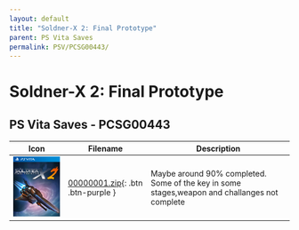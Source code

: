 ```yaml
---
layout: default
title: "Soldner-X 2: Final Prototype"
parent: PS Vita Saves
permalink: PSV/PCSG00443/
---
```

# Soldner-X 2: Final Prototype

## PS Vita Saves - PCSG00443

| Icon | Filename | Description |
|------|----------|-------------|
| ![Soldner-X 2: Final Prototype](icon0.png) | [00000001.zip](00000001.zip){: .btn .btn-purple } | Maybe around 90% completed.  Some of the key in some stages,weapon and challanges not complete  |
